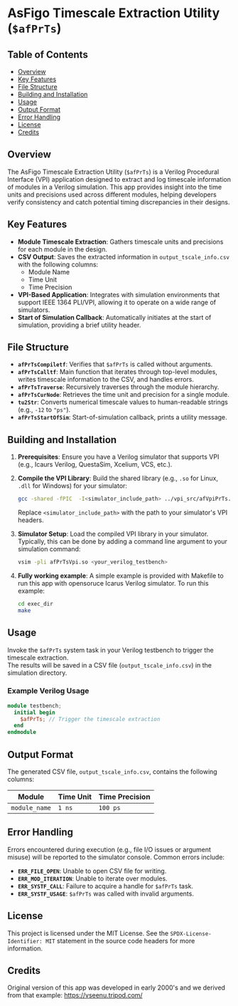 # AsFigo Timescale Extraction Utility (`$afPrTs`)

## Table of Contents
- [Overview](#overview)
- [Key Features](#key-features)
- [File Structure](#file-structure)
- [Building and Installation](#building-and-installation)
- [Usage](#usage)
- [Output Format](#output-format)
- [Error Handling](#error-handling)
- [License](#license)
- [Credits](#credits)

## Overview

The AsFigo Timescale Extraction Utility (`$afPrTs`) is a Verilog Procedural Interface (VPI) application designed to extract and
log timescale information of modules in a Verilog simulation. 
This app provides insight into the time units and precisions used across different modules, 
helping developers verify consistency and catch potential timing discrepancies in their designs.

## Key Features

- **Module Timescale Extraction**: Gathers timescale units and precisions for each module in the design.
- **CSV Output**: Saves the extracted information in `output_tscale_info.csv` with the following columns:
  - Module Name
  - Time Unit
  - Time Precision
- **VPI-Based Application**: Integrates with simulation environments that support IEEE 1364 PLI/VPI, allowing it to operate on a wide range of simulators.
- **Start of Simulation Callback**: Automatically initiates at the start of simulation, providing a brief utility header.

## File Structure

- **`afPrTsCompiletf`**: Verifies that `$afPrTs` is called without arguments.
- **`afPrTsCalltf`**: Main function that iterates through top-level modules, writes timescale information to the CSV, and handles errors.
- **`afPrTsTraverse`**: Recursively traverses through the module hierarchy.
- **`afPrTsCurNode`**: Retrieves the time unit and precision for a single module.
- **`tu2Str`**: Converts numerical timescale values to human-readable strings (e.g., `-12` to `"ps"`).
- **`afPrTsStartOfSim`**: Start-of-simulation callback, prints a utility message.

## Building and Installation

1. **Prerequisites**: Ensure you have a Verilog simulator that supports VPI (e.g., Icaurs Verilog, QuestaSim, Xcelium, VCS, etc.).
2. **Compile the VPI Library**: Build the shared library (e.g., `.so` for Linux, `.dll` for Windows) for your simulator:
    ```sh
    gcc -shared -fPIC  -I<simulator_include_path> ../vpi_src/afVpiPrTs.cc -o afPrTsVpi.so
    ```
    Replace `<simulator_include_path>` with the path to your simulator's VPI headers.

3. **Simulator Setup**: Load the compiled VPI library in your simulator. Typically, this can be done by adding a command line argument to your simulation command:
    ```sh
    vsim -pli afPrTsVpi.so <your_verilog_testbench>
    ```
3. **Fully working example**: A simple example is provided with Makefile to run this app with opensoruce Icarus Verilog simulator. To run this example:
    ```sh
    cd exec_dir
    make
    ```
## Usage

Invoke the `$afPrTs` system task in your Verilog testbench to trigger the timescale extraction.  
The results will be saved in a CSV file (`output_tscale_info.csv`) in the simulation directory.

### Example Verilog Usage

```verilog
module testbench;
  initial begin
    $afPrTs; // Trigger the timescale extraction
  end
endmodule
```

## Output Format

The generated CSV file, `output_tscale_info.csv`, contains the following columns:

| Module       | Time Unit | Time Precision |
|--------------|-----------|----------------|
| `module_name` | `1 ns`     | `100 ps`       |

## Error Handling

Errors encountered during execution (e.g., file I/O issues or argument misuse) will be reported to the simulator console. 
Common errors include:
- **`ERR_FILE_OPEN`**: Unable to open CSV file for writing.
- **`ERR_MOD_ITERATION`**: Unable to iterate over modules.
- **`ERR_SYSTF_CALL`**: Failure to acquire a handle for `$afPrTs` task.
- **`ERR_SYSTF_USAGE`**: `$afPrTs` was called with invalid arguments.

## License

This project is licensed under the MIT License. See the `SPDX-License-Identifier: MIT` statement 
in the source code headers for more information.

## Credits
Original version of this app was developed in early 2000's and we derived from that example: https://vseenu.tripod.com/

